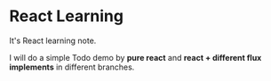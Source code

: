 # React Learning

It's React learning note.

I will do a simple Todo demo by **pure react** and **react + different flux implements** in different branches.